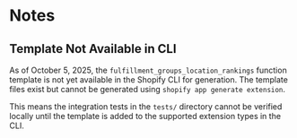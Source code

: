 # Notes

## Template Not Available in CLI

As of October 5, 2025, the `fulfillment_groups_location_rankings` function template is not yet available in the Shopify CLI for generation. The template files exist but cannot be generated using `shopify app generate extension`.

This means the integration tests in the `tests/` directory cannot be verified locally until the template is added to the supported extension types in the CLI.
